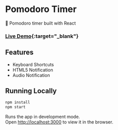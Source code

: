 # Pomodoro Timer
:tomato: Pomodoro timer built with React

### [Live Demo](https://remarkable-kitsune-aa91f6.netlify.app/){:target="_blank"}

## Features

* Keyboard Shortcuts
* HTML5 Notification
* Audio Notification

## Running Locally

```sh
npm install
npm start
```

Runs the app in development mode.<br>
Open [http://localhost:3000](http://localhost:3000) to view it in the browser.
